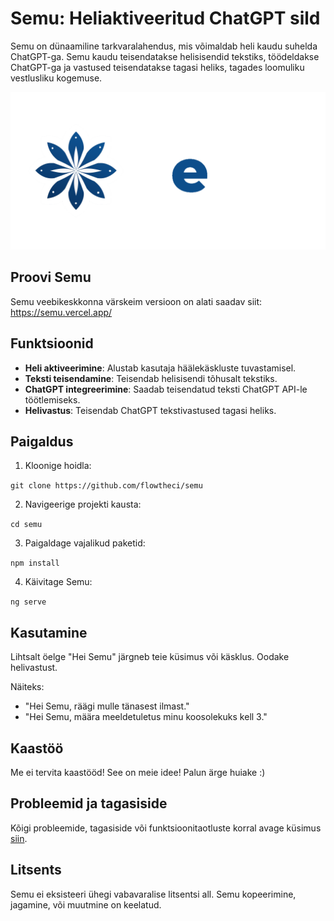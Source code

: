 # Semu: Heliaktiveeritud ChatGPT sild
Semu on dünaamiline tarkvaralahendus, mis võimaldab heli kaudu suhelda ChatGPT-ga. Semu kaudu teisendatakse helisisendid tekstiks, töödeldakse ChatGPT-ga ja vastused teisendatakse tagasi heliks, tagades loomuliku vestlusliku kogemuse.

![Semu Logo](logo.png)

## Proovi Semu
Semu veebikeskkonna värskeim versioon on alati saadav siit: https://semu.vercel.app/

## Funktsioonid
- **Heli aktiveerimine**: Alustab kasutaja häälekäskluste tuvastamisel.
- **Teksti teisendamine**: Teisendab helisisendi tõhusalt tekstiks.
- **ChatGPT integreerimine**: Saadab teisendatud teksti ChatGPT API-le töötlemiseks.
- **Helivastus**: Teisendab ChatGPT tekstivastused tagasi heliks.

## Paigaldus

1. Kloonige hoidla:

```git clone https://github.com/flowtheci/semu```

2. Navigeerige projekti kausta:

```cd semu```

3. Paigaldage vajalikud paketid:

```npm install```

4. Käivitage Semu:

```ng serve```


## Kasutamine

Lihtsalt öelge "Hei Semu" järgneb teie küsimus või käsklus. Oodake helivastust.

Näiteks:
- "Hei Semu, räägi mulle tänasest ilmast."
- "Hei Semu, määra meeldetuletus minu koosolekuks kell 3."

## Kaastöö

Me ei tervita kaastööd! See on meie idee! Palun ärge huiake :)

## Probleemid ja tagasiside

Kõigi probleemide, tagasiside või funktsioonitaotluste korral avage küsimus [siin](https://github.com/flowtheci/semu/issues).

## Litsents

Semu ei eksisteeri ühegi vabavaralise litsentsi all. Semu kopeerimine, jagamine, või muutmine on keelatud.
